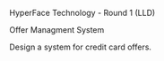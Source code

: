 HyperFace Technology - Round 1 (LLD)

Offer Managment System

Design a system for credit card offers.
